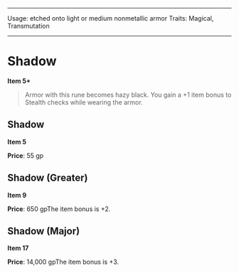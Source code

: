 
---
Usage: etched onto light or medium nonmetallic armor
Traits: Magical, Transmutation

---

# Shadow

**Item 5+**

> Armor with this rune becomes hazy black. You gain a +1 item bonus to Stealth checks while wearing the armor.

## Shadow

**Item 5**

**Price**: 55 gp

## Shadow (Greater)

**Item 9**

**Price**: 650 gpThe item bonus is +2.

## Shadow (Major)

**Item 17**

**Price**: 14,000 gpThe item bonus is +3.
